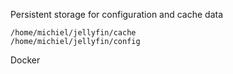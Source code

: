 
Persistent storage for configuration and cache data

```
/home/michiel/jellyfin/cache
/home/michiel/jellyfin/config
```

Docker

